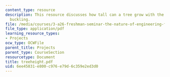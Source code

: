 ```yaml
---
content_type: resource
description: This resource discusses how tall can a tree grow with the help of column
  buckling.
file: /media/courses/3-a26-freshman-seminar-the-nature-of-engineering-fall-2005/6ee45831e800c976e79d6c359e2ed3d0_treeheight.pdf
file_type: application/pdf
learning_resource_types:
- Projects
ocw_type: OCWFile
parent_title: Projects
parent_type: CourseSection
resourcetype: Document
title: treeheight.pdf
uid: 6ee45831-e800-c976-e79d-6c359e2ed3d0
---
```

